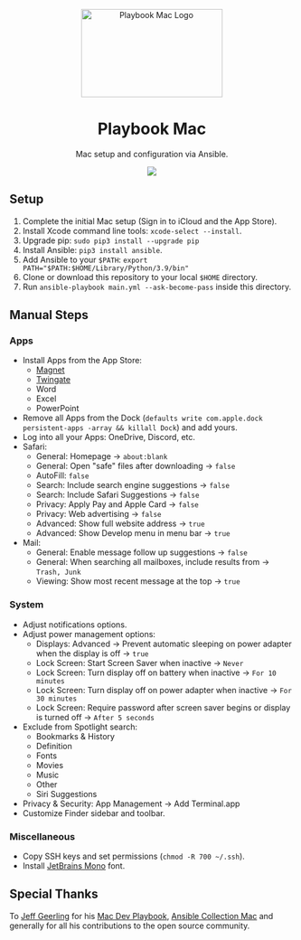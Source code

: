 <p align="center">
  <img src="https://github.com/timschneiderxyz/playbook-mac/blob/main/playbook-mac.png" width="250" height="156" alt="Playbook Mac Logo">
</p>

<h1 align="center">Playbook Mac</h1>

<p align="center">
  Mac setup and configuration via Ansible.
</p>

<p align="center">
  <a aria-label="License" href="https://github.com/timschneiderxyz/playbook-mac/blob/main/LICENSE">
    <img src="https://img.shields.io/badge/license-mit-689d6a?style=for-the-badge&labelColor=000000">
  </a>
</p>

## Setup

1. Complete the initial Mac setup (Sign in to iCloud and the App Store).
2. Install Xcode command line tools: `xcode-select --install`.
3. Upgrade pip: `sudo pip3 install --upgrade pip`
4. Install Ansible: `pip3 install ansible`.
5. Add Ansible to your `$PATH`: `export PATH="$PATH:$HOME/Library/Python/3.9/bin"`
6. Clone or download this repository to your local `$HOME` directory.
7. Run `ansible-playbook main.yml --ask-become-pass` inside this directory.

## Manual Steps

### Apps

- Install Apps from the App Store:
  - [Magnet](https://magnet.crowdcafe.com/)
  - [Twingate](https://www.twingate.com/) 
  - Word
  - Excel
  - PowerPoint
- Remove all Apps from the Dock (`defaults write com.apple.dock persistent-apps -array && killall Dock`) and add yours.
- Log into all your Apps: OneDrive, Discord, etc.
- Safari:
  - General: Homepage → `about:blank`
  - General: Open "safe" files after downloading → `false`
  - AutoFill: `false`
  - Search: Include search engine suggestions → `false`
  - Search: Include Safari Suggestions → `false`
  - Privacy: Apply Pay and Apple Card → `false`
  - Privacy: Web advertising → `false`
  - Advanced: Show full website address → `true`
  - Advanced: Show Develop menu in menu bar → `true`
- Mail:
  - General: Enable message follow up suggestions → `false`
  - General: When searching all mailboxes, include results from → `Trash, Junk`
  - Viewing: Show most recent message at the top → `true`

### System

- Adjust notifications options.
- Adjust power management options:
  - Displays: Advanced → Prevent automatic sleeping on power adapter when the display is off → `true`
  - Lock Screen: Start Screen Saver when inactive → `Never`
  - Lock Screen: Turn display off on battery when inactive → `For 10 minutes`
  - Lock Screen: Turn display off on power adapter when inactive → `For 30 minutes`
  - Lock Screen: Require password after screen saver begins or display is turned off → `After 5 seconds`
- Exclude from Spotlight search:
  - Bookmarks & History
  - Definition
  - Fonts
  - Movies
  - Music
  - Other
  - Siri Suggestions
- Privacy & Security: App Management → Add Terminal.app
- Customize Finder sidebar and toolbar.

### Miscellaneous

- Copy SSH keys and set permissions (`chmod -R 700 ~/.ssh`).
- Install [JetBrains Mono](https://www.jetbrains.com/de-de/lp/mono/) font.

## Special Thanks

To [Jeff Geerling](https://github.com/geerlingguy) for his [Mac Dev Playbook](https://github.com/geerlingguy/mac-dev-playbook), [Ansible Collection Mac](https://github.com/geerlingguy/ansible-collection-mac) and generally for all his contributions to the open source community.
